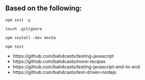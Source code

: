 ## Based on the following:

    npm init -y

    touch .gitignore

    npm install -dev mocha

    npm test

<ul>
  <li>https://github.com/bahdcasts/testing-javascript</li>
  <li>https://github.com/bahdcasts/more-recipes</li>
  <li>https://github.com/bahdcasts/testing-javascript-end-to-end</li>
  <li>https://github.com/bahdcasts/test-driven-nodejs</li>
</ul>
